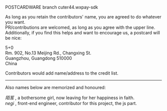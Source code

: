 POSTCARDWARE branch cuter44.wxpay-sdk

As long as you retain the contributors' name, you are agreed to do whatever you want.  
PR/contributions are welcomed, as long as you agree with the upper line.  
Additionally, if you find this helps and want to encourage us, a postcard will be nice:  

5+0  
Rm. 902, No.13 Meijing Rd., Changxing St.  
Guangzhou, Guangdong 510000  
China  

Contributors would add name/address to the credit list.

<hr />
Also names below are memorized and honoured:  

_陌芨_ , a bothersome girl, now leaving for her happiness in faith.  
_negi_ , front-end engineer, contributor for this project, the js part.  
